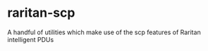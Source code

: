 # raritan-scp
A handful of utilities which make use of the scp features of Raritan intelligent PDUs
